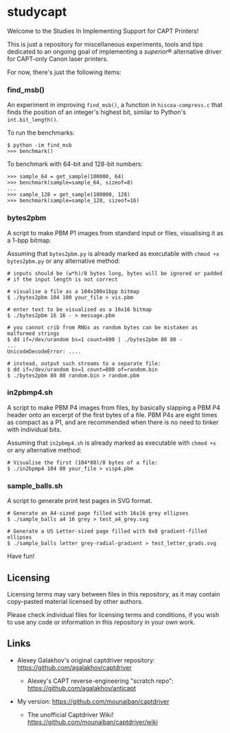 # studycapt
Welcome to the Studies In Implementing Support for CAPT Printers!

This is just a repository for miscellaneous experiments, tools and tips dedicated
to an ongoing goal of implementing a *superior*® alternative driver for CAPT-only
Canon laser printers.

For now, there's just the following items:

### find\_msb()
An experiment in improving ``find_msb()``, a function in ``hiscoa-compress.c`` that finds the position of an integer's highest bit, similar to Python's ``int.bit_length()``.

To run the benchmarks:
```
$ python -im find_msb
>>> benchmark()
```
To benchmark with 64-bit and 128-bit numbers:
```
>>> sample_64 = get_sample(100000, 64)
>>> benchmark(sample=sample_64, sizeof=8)
...
>>> sample_128 = get_sample(100000, 128)
>>> benchmark(sample=sample_128, sizeof=16)
```

### bytes2pbm
A script to make PBM P1 images from standard input or files, visualising it
as a 1-bpp bitmap.

Assuming that ``bytes2pbm.py`` is already marked as executable with
``chmod +x bytes2pbm.py`` or any alternative method:

```
# inputs should be (w*h)/8 bytes long, bytes will be ignored or padded
# if the input length is not correct

# visualise a file as a 104x100x1bpp bitmap
$ ./bytes2pbm 104 100 your_file > vis.pbm

# enter text to be visualised as a 16x16 bitmap
$ ./bytes2pbm 16 16 - > message.pbm

# you cannot crib from RNGs as random bytes can be mistaken as malformed strings
$ dd if=/dev/urandom bs=1 count=800 | ./bytes2pbm 80 80 -
...
UnicodeDecodeError: ....

# instead, output such streams to a separate file:
$ dd if=/dev/urandom bs=1 count=800 of=random.bin
$ ./bytes2pbm 80 80 random.bin > random.pbm

```

### in2pbmp4.sh
A script to make PBM P4 images from files, by basically slapping a PBM P4 header
onto an excerpt of the first bytes of a file. PBM P4s are eight times as compact
as a P1, and are recommended when there is no need to tinker with individual bits.

Assuming that ``in2pbmp4.sh`` is already marked as executable with
``chmod +x`` or any alternative method:

```
# Visualise the first (104*80)/8 bytes of a file:
$ ./in2bpmp4 104 80 your_file > visp4.pbm
```

### sample\_balls.sh
A script to generate print test pages in SVG format.

```
# Generate an A4-sized page filled with 16x16 grey ellipses
$ ./sample_balls a4 16 grey > test_a4_grey.svg

# Generate a US Letter-sized page filled with 8x8 gradient-filled ellipses
$ ./sample_balls letter grey-radial-gradient > test_letter_grads.svg

```

Have fun!

## Licensing
Licensing terms may vary between files in this repository, as it may contain
copy-pasted material licensed by other authors.

Please check individual files for licensing terms and conditions, if you wish to
use any code or information in this repository in your own work.

## Links
* Alexey Galakhov's original captdriver repository: https://github.com/agalakhov/captdriver

  * Alexey's CAPT reverse-engineering "scratch repo": https://github.com/agalakhov/anticapt

* My version: https://github.com/mounaiban/captdriver

  * The unofficial Captdriver Wiki! https://github.com/mounaiban/captdriver/wiki
